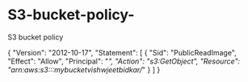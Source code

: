 # S3-bucket-policy-
S3 bucket policy

{
  "Version": "2012-10-17",
  "Statement": [
    {
      "Sid": "PublicReadImage",
      "Effect": "Allow",
      "Principal": "*",
      "Action": "s3:GetObject",
      "Resource": "arn:aws:s3:::mybucketvishwjeetbidkar/*"
    }
  ]
}


